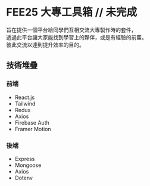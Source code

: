 # FEE25 大專工具箱 // 未完成
旨在提供一個平台給同學們互相交流大專製作時的套件，<br/>
透過此平台讓大家能找到學習上的夥伴，或是有經驗的前輩。<br/>
彼此交流以達到提升效率的目的。


## 技術堆疊
### 前端
- React.js
- Tailwind
- Redux
- Axios
- Firebase Auth
- Framer Motion
### 後端
- Express
- Mongoose
- Axios
- Dotenv
